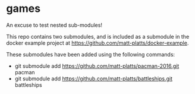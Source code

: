 # games

An excuse to test nested sub-modules!

This repo contains two submodules, and is included as a submodule in the docker example project at https://github.com/matt-platts/docker-example.

These submodules have been added using the following commands:

- git submodule add https://github.com/matt-platts/pacman-2016.git pacman
- git submodule add https://github.com/matt-platts/battleships.git battleships

